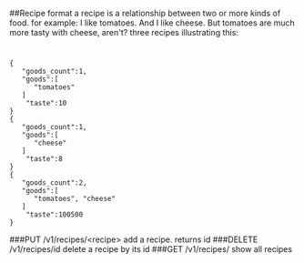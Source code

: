 ##Recipe format
a recipe is a relationship between two or more kinds of food.
for example: I like tomatoes. And I like cheese. But tomatoes are much more
tasty with cheese, aren't?
three recipes illustrating this:
#
    {
       "goods_count":1,
       "goods":[
          "tomatoes"
       ]
        "taste":10
    }
    {
       "goods_count":1,
       "goods":[
          "cheese"
       ]
        "taste":8
    }
    {
       "goods_count":2,
       "goods":[
          "tomatoes", "cheese"
       ]
        "taste":100500
    }

###PUT /v1/recipes/\<recipe\>
add a recipe. returns id
###DELETE /v1/recipes/id
delete a recipe by its id
###GET /v1/recipes/
show all recipes
